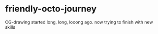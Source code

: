 # friendly-octo-journey
CG-drawing started long, long, looong ago. now trying to finish with new skills
